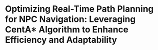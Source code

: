 # Optimizing Real-Time Path Planning for NPC Navigation: Leveraging CentA* Algorithm to Enhance Efficiency and Adaptability
 
